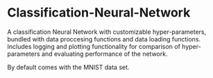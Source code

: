 # Classification-Neural-Network

A classification Neural Network with customizable hyper-parameters, bundled with data proccesing functions and data loading functions. Includes logging and plotting functionality for comparison of hyper-parameters and evaluating performance of the network.

By default comes with the MNIST data set.
